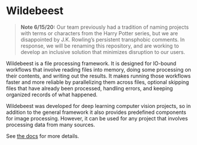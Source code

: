 # Wildebeest

> **Note 6/15/20:** Our team previously had a tradition of naming projects with terms or characters from the Harry Potter series, but we are disappointed by J.K. Rowling’s persistent transphobic comments. In response, we will be renaming this repository, and are working to develop an inclusive solution that minimizes disruption to our users.

Wildebeest is a file processing framework. It is designed for IO-bound workflows that involve reading files into memory, doing some processing on their contents, and writing out the results. It makes running those workflows faster and more reliable by parallelizing them across files, optional skipping files that have already been processed, handling errors, and keeping organized records of what happened.

Wildebeest was developed for deep learning computer vision projects, so in addition to the general framework it also provides predefined components for image processing. However, it can be used for any project that involves processing data from many sources.

See [the docs](https://wildebeest.readthedocs.io/) for more details.
